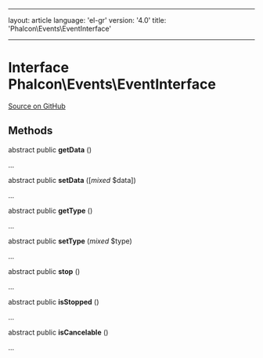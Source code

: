 * * *

layout: article language: 'el-gr' version: '4.0' title: 'Phalcon\Events\EventInterface'

* * *

# Interface **Phalcon\Events\EventInterface**

<a href="https://github.com/phalcon/cphalcon/tree/v4.0.0/phalcon/events/eventinterface.zep" class="btn btn-default btn-sm">Source on GitHub</a>

## Methods

abstract public **getData** ()

...

abstract public **setData** ([*mixed* $data])

...

abstract public **getType** ()

...

abstract public **setType** (*mixed* $type)

...

abstract public **stop** ()

...

abstract public **isStopped** ()

...

abstract public **isCancelable** ()

...